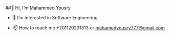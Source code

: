 ##👋 Hi, I’m Mahammed Yousry



- 👀 I’m interested in Software Engineering 
<!---- 🌱 I’m currently learning ...
- 💞️ I’m looking to collaborate on ...--->
- 📫 How to reach me  +201129231313 or mahamedyousry777@gmail.com

<!---
MahammedYousry/MahammedYousry is a ✨ special ✨ repository because its `README.md` (this file) appears on your GitHub profile.
You can click the Preview link to take a look at your changes.
--->
